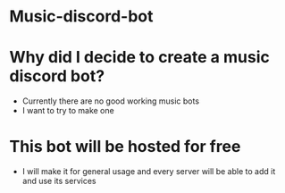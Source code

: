 # Music-discord-bot

# Why did I decide to create a music discord bot?
* Currently there are no good working music bots
* I want to try to make one

# This bot will be hosted for free
* I will make it for general usage and every server will be able to add it and use its services
